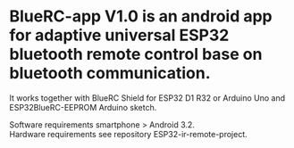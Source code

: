 # BlueRC-app V1.0 is an android app for adaptive universal ESP32 bluetooth remote control base on bluetooth communication. 

It works together with BlueRC Shield for ESP32 D1 R32 or Arduino Uno and ESP32BlueRC-EEPROM Arduino sketch.

Software requirements smartphone > Android 3.2. <br>
Hardware requirements see repository ESP32-ir-remote-project.
